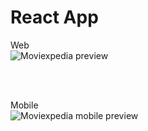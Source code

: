 # React App

Web 
<br>
![Moviexpedia preview](https://user-images.githubusercontent.com/72764899/178124536-f1ce420d-6605-4c09-90c6-795d3ed328e1.gif)

<br>
<br>

Mobile
<br>
![Moviexpedia mobile preview](https://user-images.githubusercontent.com/72764899/178124505-ec579f8d-7b6d-415b-8381-9167bd49f492.gif)
